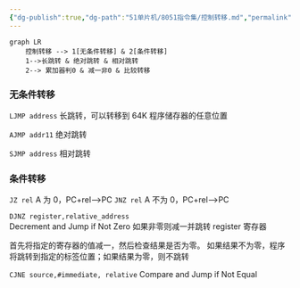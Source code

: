 ```yaml
---
{"dg-publish":true,"dg-path":"51单片机/8051指令集/控制转移.md","permalink":"/51单片机/8051指令集/控制转移/","dgPassFrontmatter":true,"noteIcon":"","created":"2024-04-16T13:01:27.411+08:00","updated":"2024-04-29T22:29:40.566+08:00"}
---
```


```mermaid
graph LR
	控制转移 --> 1[无条件转移] & 2[条件转移]
	1-->长跳转 & 绝对跳转 & 相对跳转
	2--> 累加器判0 & 减一非0 & 比较转移
```
### 无条件转移
`LJMP address`
长跳转，可以转移到 64K 程序储存器的任意位置

`AJMP addr11`
绝对跳转

`SJMP address`  相对跳转

### 条件转移
`JZ rel`  A 为 0，PC+rel-->PC
`JNZ rel`  A 不为 0，PC+rel-->PC


`DJNZ register,relative_address`  
Decrement and Jump if Not Zero
如果非零则减一并跳转
register 寄存器

首先将指定的寄存器的值减一，然后检查结果是否为零。
如果结果不为零，程序将跳转到指定的标签位置；如果结果为零，则不跳转


`CJNE source,#immediate, relative`
Compare and Jump if Not Equal

